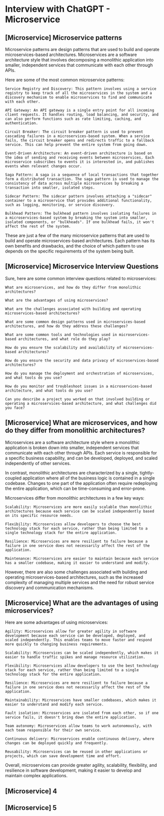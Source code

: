 # Interview with ChatGPT - Microservice

## [Microservice] Microservice patterns

Microservice patterns are design patterns that are used to build and operate microservices-based architectures. Microservices are a software architecture style that involves decomposing a monolithic application into smaller, independent services that communicate with each other through APIs.

Here are some of the most common microservice patterns:

```dos
Service Registry and Discovery: This pattern involves using a service registry to keep track of all the microservices in the system and a discovery mechanism to enable microservices to find and communicate with each other.

API Gateway: An API gateway is a single entry point for all incoming client requests. It handles routing, load balancing, and security, and can also perform functions such as rate limiting, caching, and authentication.

Circuit Breaker: The circuit breaker pattern is used to prevent cascading failures in a microservices-based system. When a service fails, the circuit breaker opens and redirects traffic to a fallback service. This can help prevent the entire system from going down.

Event-Driven Architecture: An event-driven architecture is based on the idea of sending and receiving events between microservices. Each microservice subscribes to events it is interested in, and publishes events when relevant changes occur.

Saga Pattern: A saga is a sequence of local transactions that together form a distributed transaction. The saga pattern is used to manage the consistency of data across multiple microservices by breaking a transaction into smaller, isolated steps.

Sidecar Pattern: The sidecar pattern involves attaching a "sidecar" container to a microservice that provides additional functionality, such as logging, monitoring, or service discovery.

Bulkhead Pattern: The bulkhead pattern involves isolating failures in a microservices-based system by breaking the system into smaller, isolated components, or "bulkheads". If one bulkhead fails, it won't affect the rest of the system.
```

These are just a few of the many microservice patterns that are used to build and operate microservices-based architectures. Each pattern has its own benefits and drawbacks, and the choice of which pattern to use depends on the specific requirements of the system being built.

## [Microservice] Microservice Interview Questions

Sure, here are some common interview questions related to microservices:

```dos
What are microservices, and how do they differ from monolithic architectures?

What are the advantages of using microservices?

What are the challenges associated with building and operating microservices-based architectures?

What are some common design patterns used in microservices-based architectures, and how do they address these challenges?

What are some common tools and technologies used in microservices-based architectures, and what role do they play?

How do you ensure the scalability and availability of microservices-based architectures?

How do you ensure the security and data privacy of microservices-based architectures?

How do you manage the deployment and orchestration of microservices, and what tools do you use?

How do you monitor and troubleshoot issues in a microservices-based architecture, and what tools do you use?

Can you describe a project you worked on that involved building or operating a microservices-based architecture, and what challenges did you face?
```

## [Microservice] What are microservices, and how do they differ from monolithic architectures?

Microservices are a software architecture style where a monolithic application is broken down into smaller, independent services that communicate with each other through APIs. Each service is responsible for a specific business capability, and can be developed, deployed, and scaled independently of other services.

In contrast, monolithic architectures are characterized by a single, tightly-coupled application where all of the business logic is contained in a single codebase. Changes to one part of the application often require redeploying the entire application, which can be time-consuming and error-prone.

Microservices differ from monolithic architectures in a few key ways:

```dos
Scalability: Microservices are more easily scalable than monolithic architectures because each service can be scaled independently based on its specific resource needs.

Flexibility: Microservices allow developers to choose the best technology stack for each service, rather than being limited to a single technology stack for the entire application.

Resilience: Microservices are more resilient to failure because a failure in one service does not necessarily affect the rest of the application.

Maintenance: Microservices are easier to maintain because each service has a smaller codebase, making it easier to understand and modify.
```

However, there are also some challenges associated with building and operating microservices-based architectures, such as the increased complexity of managing multiple services and the need for robust service discovery and communication mechanisms.

## [Microservice] What are the advantages of using microservices?

Here are some advantages of using microservices:

```dos
Agility: Microservices allow for greater agility in software development because each service can be developed, deployed, and scaled independently. This enables teams to move faster and respond more quickly to changing business requirements.

Scalability: Microservices can be scaled independently, which makes it easier to handle traffic spikes and manage resource utilization.

Flexibility: Microservices allow developers to use the best technology stack for each service, rather than being limited to a single technology stack for the entire application.

Resilience: Microservices are more resilient to failure because a failure in one service does not necessarily affect the rest of the application.

Maintainability: Microservices have smaller codebases, which makes it easier to understand and modify each service.

Fault isolation: Microservices are isolated from each other, so if one service fails, it doesn't bring down the entire application.

Team autonomy: Microservices allow teams to work autonomously, with each team responsible for their own service.

Continuous delivery: Microservices enable continuous delivery, where changes can be deployed quickly and frequently.

Reusability: Microservices can be reused in other applications or projects, which can save development time and effort.
```

Overall, microservices can provide greater agility, scalability, flexibility, and resilience in software development, making it easier to develop and maintain complex applications.

## [Microservice] 4

## [Microservice] 5
